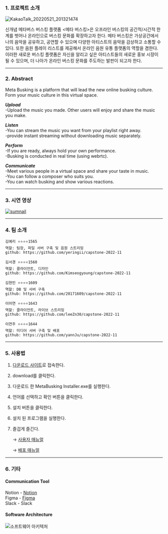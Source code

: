 ### 1. 프로젝트 소개
![KakaoTalk_20220521_201321474](https://user-images.githubusercontent.com/55120146/170523953-4b2b9bec-5b50-40f9-958a-bffb23838f67.png)


신개념 메타버스 버스킹 플랫폼 <메타 버스킹>은 오프라인 버스킹의 공간적/시간적 한계를 벗어나 온라인으로 버스킹 문화를 확장하고자 한다.
메타 버스킹은 가상공간에서 나의 음악을 공유하고, 공연할 수 있으며 다양한 아티스트의 음악을 감상하고 소통할 수 있다. 또한 음원 플레이 리스트를 제공해서 온라인 음원 유통 플랫폼의 역할을 겸한다.
이러한 새로운 버스킹 플랫폼은 자신을 알리고 싶은 아티스트들의 새로운 홍보 시장이 될 수 있으며, 더 나아가 온라인 버스킹 문화를 주도하는 발판이 되고자 한다.

---------------------------------------------------------------------------------------------------------------

### 2. Abstract
Meta Busking is a platform that will lead the new online busking culture. Form your music culture in this virtual space.

***Upload***<br>
  -Upload the music you made. Other users will enjoy and share the music you make.<br>

***Listen***<br>
  -You can stream the music you want from your playlist right away.<br>
  -provide instant streaming without downloading music separately.<br>

***Perform***<br>
  -If you are ready, always hold your own performance.<br>
  -Busking is conducted in real time (using webrtc).<br>

***Communicate***<br>
  -Meet various people in a virtual space and share your taste in music.<br>
  -You can follow a composer who suits you.<br>
  -You can watch busking and show various reactions.<br>
  
---------------------------------------------------------------------------------------------------------------

### 3. 시연 영상

[![sumnail](https://user-images.githubusercontent.com/28584277/170485776-e70e0bd0-ea68-4187-8115-ae7ec7789b7e.png)](https://www.youtube.com/watch?v=1KLL5PhhYOs&list=PL--pUG4naVyfb9n-smmZTJ0xrnYqgyg2)

---------------------------------------------------------------------------------------------------------------

### 4. 팀 소개
```
김예리 ⭐⭐⭐⭐1565
역할: 팀장, 파일 서버 구축 및 음원 스트리밍
github: https://github.com/yeringii/capstone-2022-11
```
```
김서경 ⭐⭐⭐⭐1560
역할: 클라이언트, 디자인
github: https://github.com/Kimseogyoung/capstone-2022-11
```
```
김현민 ⭐⭐⭐⭐1609
역할: DB 및 서버 구축
github: https://github.com/20171609/capstone-2022-11
```
```
이아연 ⭐⭐⭐⭐1643
역할: 클라이언트, 라이브 스트리밍
github: https://github.com/leeZn30/capstone-2022-11
```
```
이연주 ⭐⭐⭐⭐1644
역할: 미디어 서버 구축 및 배포
github: https://github.com/yannJu/capstone-2022-11
```

---------------------------------------------------------------------------------------------------------------

### 5. 사용법

1. [다운로드 사이트](https://github.com/kookmin-sw/capstone-2022-11/blob/master/docs/%EA%B2%B0%EA%B3%BC%EB%AC%BC/MetaBusking%20Installer.exe)로 접속한다.
2. download를 클릭한다.
3. 다운로드 한 MetaBusking Installer.exe를 실행한다.
4. 언어를 선택하고 확인 버튼을 클릭한다.
5. 설치 버튼을 클릭한다.
6. 설치 된 프로그램을 실행한다.
7. 즐겁게 즐긴다. 

    → [사용자 매뉴얼](https://github.com/kookmin-sw/capstone-2022-11/blob/master/docs/%EA%B2%B0%EA%B3%BC%EB%AC%BC/%5BMetabusking%5D%20%EC%82%AC%EC%9A%A9%EC%9E%90%20%EB%A7%A4%EB%89%B4%EC%96%BC.pdf)

    → [배포 매뉴얼](https://github.com/kookmin-sw/capstone-2022-11/blob/master/docs/%EA%B2%B0%EA%B3%BC%EB%AC%BC/%5BMetabusking%5D%20%EB%B0%B0%ED%8F%AC%20%EB%A7%A4%EB%89%B4%EC%96%BC.pdf)

---------------------------------------------------------------------------------------------------------------

### 6. 기타

#### Communication Tool
 Notion - [Notion](https://holly-punishment-32b.notion.site/2022-23b3832ba4234a7385d3fb7682a90bb1)<br>
 Figma - [Figma](https://www.figma.com/file/0LDKCL7QrKHWbvc2wObYl7/%ED%8E%98%EC%9D%B4%EC%A7%80%EB%B3%84-%EC%99%80%EC%9D%B4%EC%96%B4%ED%94%84%EB%A0%88%EC%9E%84(2%EC%B0%A8)?node-id=0%3A1)<br>
 Slack - Slack
 


#### Software Architecture
 ![소프트웨어 아키텍처](https://user-images.githubusercontent.com/28584277/170485563-d451d90b-ceb7-416b-a352-6884ae5f0e79.png)
